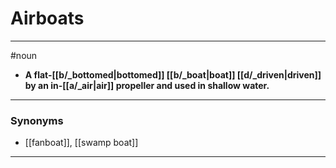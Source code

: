 # Airboats
---
#noun
- **A flat-[[b/_bottomed|bottomed]] [[b/_boat|boat]] [[d/_driven|driven]] by an in-[[a/_air|air]] propeller and used in shallow water.**
---
### Synonyms
- [[fanboat]], [[swamp boat]]
---
